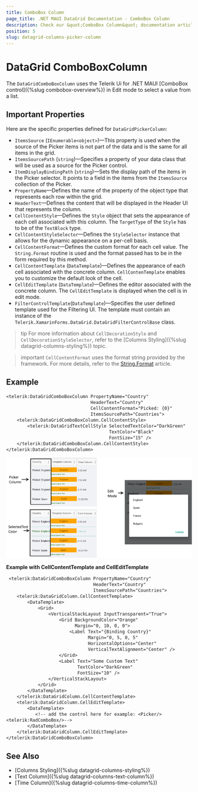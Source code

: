 ```yaml
---
title: ComboBox Column
page_title: .NET MAUI DataGrid Documentation - ComboBox Column
description: Check our &quot;ComboBox Column&quot; documentation article for Telerik DataGrid for .NET MAUI.
position: 5
slug: datagrid-columns-picker-column
---
```


# DataGrid ComboBoxColumn  

The `DataGridComboBoxColumn` uses the Telerik Ui for .NET MAUI [ComboBox control]({%slug combobox-overview%}) in Edit mode to select a value from a list.

## Important Properties

Here are the specific properties defined for `DataGridPickerColumn`:

* `ItemsSource` (`IEnumerable<object>`)&mdash;This property is used when the source of the Picker items is not part of the data and is the same for all items in the grid.
* `ItemsSourcePath` (`string`)&mdash;Specifies a property of your data class that will be used as a source for the Picker control.
* `ItemDisplayBindingPath` (`string`)&mdash;Sets the display path of the items in the Picker selector. It points to a field in the items from the `ItemsSource` collection of the Picker.
* `PropertyName`&mdash;Defines the name of the property of the object type that represents each row within the grid.
* `HeaderText`&mdash;Defines the content that will be displayed in the Header UI that represents the column.
* `CellContentStyle`&mdash;Defines the `Style` object that sets the appearance of each cell associated with this column. The `TargetType` of the `Style` has to be of the `TextBlock` type.
* `CellContentStyleSelector`&mdash;Defines the `StyleSelector` instance that allows for the dynamic appearance on a per-cell basis.
* `CellContentFormat`&mdash;Defines the custom format for each cell value. The `String.Format` routine is used and the format passed has to be in the form required by this method.
* `CellContentTemplate` (`DataTemplate`)&mdash;Defines the appearance of each cell associated with the concrete column. `CellContenTemplate` enables you to customize the default look of the cell.
* `CellEditTemplate` (`DataTemplate`)&mdash;Defines the editor associated with the concrete column. The `CellEditTemplate` is displayed when the cell is in edit mode.
* `FilterControlTemplate`(`DataTemplate`)&mdash;Specifies the user defined template used for the Filtering UI. The template must contain an instance of the `Telerik.XamarinForms.DataGrid.DataGridFilterControlBase` class.

>tip For more information about `CellDecorationStyle` and  `CellDecorationStyleSelector`, refer to the [Columns Styling]({%slug datagrid-columns-styling%}) topic.

>important `CellContentFormat` uses the format string provided by the framework. For more details, refer to the [String.Format](https://docs.microsoft.com/en-us/dotnet/api/system.string.format?view=netframework-4.8) article.

## Example

```XAML
<telerik:DataGridComboBoxColumn PropertyName="Country"
                                HeaderText="Country"
                                CellContentFormat="Picked: {0}"
                                ItemsSourcePath="Countries">
    <telerik:DataGridComboBoxColumn.CellContentStyle>
        <telerik:DataGridTextCellStyle SelectedTextColor="DarkGreen"
                                       TextColor="Black"
                                       FontSize="15" />
    </telerik:DataGridComboBoxColumn.CellContentStyle>
</telerik:DataGridComboBoxColumn>
```

![DataGrid Picker Column](images/pickercolumn-overview.png)

**Example with CellContentTemplate and CellEditTemplate**

```XAML
 <telerik:DataGridComboBoxColumn PropertyName="Country"
                                 HeaderText="Country"
                                 ItemsSourcePath="Countries">
	<telerik:DataGridColumn.CellContentTemplate>
        <DataTemplate>
            <Grid>
                <VerticalStackLayout InputTransparent="True">
                    <Grid BackgroundColor="Orange"
                          Margin="0, 10, 0, 0">
                        <Label Text="{Binding Country}"
                               Margin="0, 5, 0, 5"
                               HorizontalOptions="Center"
                               VerticalTextAlignment="Center" /> 
                    </Grid>
                    <Label Text="Some Custom Text"
                           TextColor="DarkGreen"
                           FontSize="10" />  
                </VerticalStackLayout>
            </Grid>
        </DataTemplate>
    </telerik:DataGridColumn.CellContentTemplate>	
	<telerik:DataGridColumn.CellEditTemplate>
        <DataTemplate>
           <!-- add the control here for example: <Picker/> <telerik:RadComboBox/>-->
        </DataTemplate>
    </telerik:DataGridColumn.CellEditTemplate>						 
</telerik:DataGridComboBoxColumn>
```

## See Also

- [Columns Styling]({%slug datagrid-columns-styling%})
- [Text Column]({%slug datagrid-columns-text-column%})
- [Time Column]({%slug datagrid-columns-time-column%})
